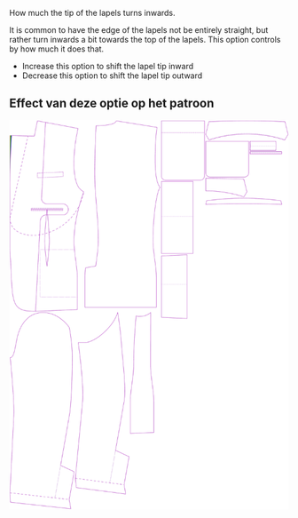 
How much the tip of the lapels turns inwards.

It is common to have the edge of the lapels not be entirely straight, but rather turn inwards a bit towards the top of the lapels. This option controls by how much it does that.

- Increase this option to shift the lapel tip inward
- Decrease this option to shift the lapel tip outward


## Effect van deze optie op het patroon
![This image shows the effect of this option by superimposing several variants that have a different value for this option](jaeger_lapelreduction_sample.svg "Effect of this option on the pattern")

